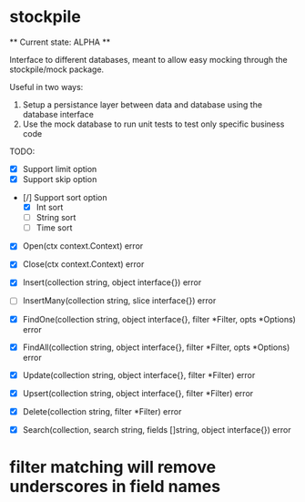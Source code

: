 # stockpile

** Current state: ALPHA **

Interface to different databases, meant to allow easy mocking through the stockpile/mock package.

Useful in two ways:
1. Setup a persistance layer between data and database using the database interface
2. Use the mock database to run unit tests to test only specific business code


TODO:
- [x] Support limit option
- [x] Support skip option
- [/] Support sort option
	- [x] Int sort
	- [ ] String sort
	- [ ] Time sort

- [x] Open(ctx context.Context) error
- [x] Close(ctx context.Context) error

- [x] Insert(collection string, object interface{}) error
- [ ] InsertMany(collection string, slice interface{}) error
- [x] FindOne(collection string, object interface{}, filter *Filter, opts *Options) error
- [x] FindAll(collection string, object interface{}, filter *Filter, opts *Options) error
- [x] Update(collection string, object interface{}, filter *Filter) error
- [x] Upsert(collection string, object interface{}, filter *Filter) error
- [x] Delete(collection string, filter *Filter) error
- [x] Search(collection, search string, fields []string, object interface{}) error

# filter matching will remove underscores in field names
